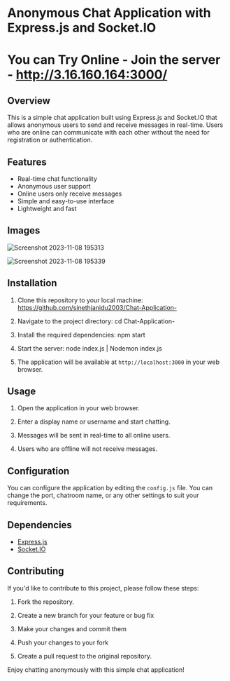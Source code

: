 # Anonymous Chat Application with Express.js and Socket.IO
# You can Try Online - Join the server - http://3.16.160.164:3000/ 
## Overview

This is a simple chat application built using Express.js and Socket.IO that allows anonymous users to send and receive messages in real-time. Users who are online can communicate with each other without the need for registration or authentication.

## Features

- Real-time chat functionality
- Anonymous user support
- Online users only receive messages
- Simple and easy-to-use interface
- Lightweight and fast

## Images
![Screenshot 2023-11-08 195313](https://github.com/sinethjanidu2003/Chat-Application-/assets/63631182/1f7736a4-fc7c-43bf-a973-2c22cee50304)

![Screenshot 2023-11-08 195339](https://github.com/sinethjanidu2003/Chat-Application-/assets/63631182/1b07880d-0943-438d-b8b8-801202e7923b)


## Installation

1. Clone this repository to your local machine:
    https://github.com/sinethjanidu2003/Chat-Application-

2. Navigate to the project directory:
    cd  Chat-Application-

3. Install the required dependencies:
    npm start

4. Start the server:
    node index.js | Nodemon index.js

5. The application will be available at `http://localhost:3000` in your web browser.

## Usage

1. Open the application in your web browser.

2. Enter a display name or username  and start chatting.

3. Messages will be sent in real-time to all online users.

4. Users who are offline will not receive messages.

## Configuration

You can configure the application by editing the `config.js` file. You can change the port, chatroom name, or any other settings to suit your requirements.

## Dependencies

- [Express.js](https://expressjs.com/)
- [Socket.IO](https://socket.io/)

## Contributing

If you'd like to contribute to this project, please follow these steps:

1. Fork the repository.

2. Create a new branch for your feature or bug fix

3. Make your changes and commit them

4. Push your changes to your fork


5. Create a pull request to the original repository.



Enjoy chatting anonymously with this simple chat application!

